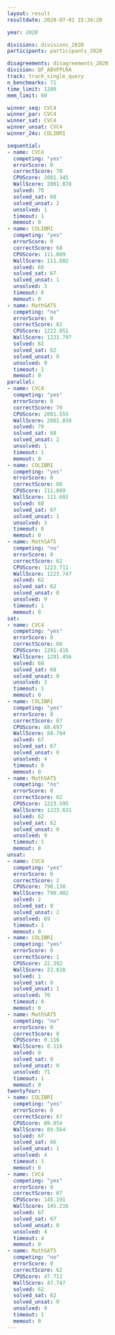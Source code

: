 ```yaml
---
layout: result
resultdate: 2020-07-01 15:34:20

year: 2020

divisions: divisions_2020
participants: participants_2020

disagreements: disagreements_2020
division: QF_ABVFPLRA
track: track_single_query
n_benchmarks: 71
time_limit: 1200
mem_limit: 60

winner_seq: CVC4
winner_par: CVC4
winner_sat: CVC4
winner_unsat: CVC4
winner_24s: COLIBRI

sequential:
- name: CVC4
  competing: "yes"
  errorScore: 0
  correctScore: 70
  CPUScore: 2081.345
  WallScore: 2081.878
  solved: 70
  solved_sat: 68
  solved_unsat: 2
  unsolved: 1
  timeout: 1
  memout: 0
- name: COLIBRI
  competing: "yes"
  errorScore: 0
  correctScore: 68
  CPUScore: 111.089
  WallScore: 111.602
  solved: 68
  solved_sat: 67
  solved_unsat: 1
  unsolved: 3
  timeout: 0
  memout: 0
- name: MathSAT5
  competing: "no"
  errorScore: 0
  correctScore: 62
  CPUScore: 1222.851
  WallScore: 1223.797
  solved: 62
  solved_sat: 62
  solved_unsat: 0
  unsolved: 9
  timeout: 1
  memout: 0
parallel:
- name: CVC4
  competing: "yes"
  errorScore: 0
  correctScore: 70
  CPUScore: 2081.555
  WallScore: 2081.858
  solved: 70
  solved_sat: 68
  solved_unsat: 2
  unsolved: 1
  timeout: 1
  memout: 0
- name: COLIBRI
  competing: "yes"
  errorScore: 0
  correctScore: 68
  CPUScore: 111.089
  WallScore: 111.602
  solved: 68
  solved_sat: 67
  solved_unsat: 1
  unsolved: 3
  timeout: 0
  memout: 0
- name: MathSAT5
  competing: "no"
  errorScore: 0
  correctScore: 62
  CPUScore: 1223.711
  WallScore: 1223.747
  solved: 62
  solved_sat: 62
  solved_unsat: 0
  unsolved: 9
  timeout: 1
  memout: 0
sat:
- name: CVC4
  competing: "yes"
  errorScore: 0
  correctScore: 68
  CPUScore: 1291.416
  WallScore: 1291.456
  solved: 68
  solved_sat: 68
  solved_unsat: 0
  unsolved: 3
  timeout: 1
  memout: 0
- name: COLIBRI
  competing: "yes"
  errorScore: 0
  correctScore: 67
  CPUScore: 88.697
  WallScore: 88.784
  solved: 67
  solved_sat: 67
  solved_unsat: 0
  unsolved: 4
  timeout: 0
  memout: 0
- name: MathSAT5
  competing: "no"
  errorScore: 0
  correctScore: 62
  CPUScore: 1223.595
  WallScore: 1223.631
  solved: 62
  solved_sat: 62
  solved_unsat: 0
  unsolved: 9
  timeout: 1
  memout: 0
unsat:
- name: CVC4
  competing: "yes"
  errorScore: 0
  correctScore: 2
  CPUScore: 790.138
  WallScore: 790.402
  solved: 2
  solved_sat: 0
  solved_unsat: 2
  unsolved: 69
  timeout: 1
  memout: 0
- name: COLIBRI
  competing: "yes"
  errorScore: 0
  correctScore: 1
  CPUScore: 22.392
  WallScore: 22.818
  solved: 1
  solved_sat: 0
  solved_unsat: 1
  unsolved: 70
  timeout: 0
  memout: 0
- name: MathSAT5
  competing: "no"
  errorScore: 0
  correctScore: 0
  CPUScore: 0.116
  WallScore: 0.116
  solved: 0
  solved_sat: 0
  solved_unsat: 0
  unsolved: 71
  timeout: 1
  memout: 0
twentyfour:
- name: COLIBRI
  competing: "yes"
  errorScore: 0
  correctScore: 67
  CPUScore: 89.054
  WallScore: 89.564
  solved: 67
  solved_sat: 66
  solved_unsat: 1
  unsolved: 4
  timeout: 1
  memout: 0
- name: CVC4
  competing: "yes"
  errorScore: 0
  correctScore: 67
  CPUScore: 145.191
  WallScore: 145.216
  solved: 67
  solved_sat: 67
  solved_unsat: 0
  unsolved: 4
  timeout: 4
  memout: 0
- name: MathSAT5
  competing: "no"
  errorScore: 0
  correctScore: 62
  CPUScore: 47.711
  WallScore: 47.747
  solved: 62
  solved_sat: 62
  solved_unsat: 0
  unsolved: 9
  timeout: 1
  memout: 0
---
```

